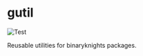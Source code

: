# gutil

![Test](https://github.com/binaryknights/gutil/workflows/Test/badge.svg)

Reusable utilities for binaryknights packages.